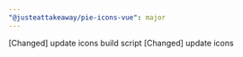 ```yaml
---
"@justeattakeaway/pie-icons-vue": major
---
```


[Changed] update icons build script
[Changed] update icons
